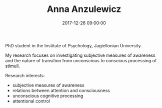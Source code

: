 ﻿---
layout: post
title:  "Anna Anzulewicz"
date:   2017-12-26 09:00:00
categories: people
image-file: /images/people/aanzulewicz.jpg
category: clab
mail: monika.derda@gmail.com
website: 
twitter:
researchgate: 
---

PhD student in the Institute of Psychology, Jagiellonian University.

My research focuses on investigating subjective measures of awareness and the nature of transition from unconscious to conscious processing of stimuli.

Research interests:
- subjective measures of awareness
- relations between attention and consciousness
- unconscious cognitive processing
- attentional control


    
    
    
    
